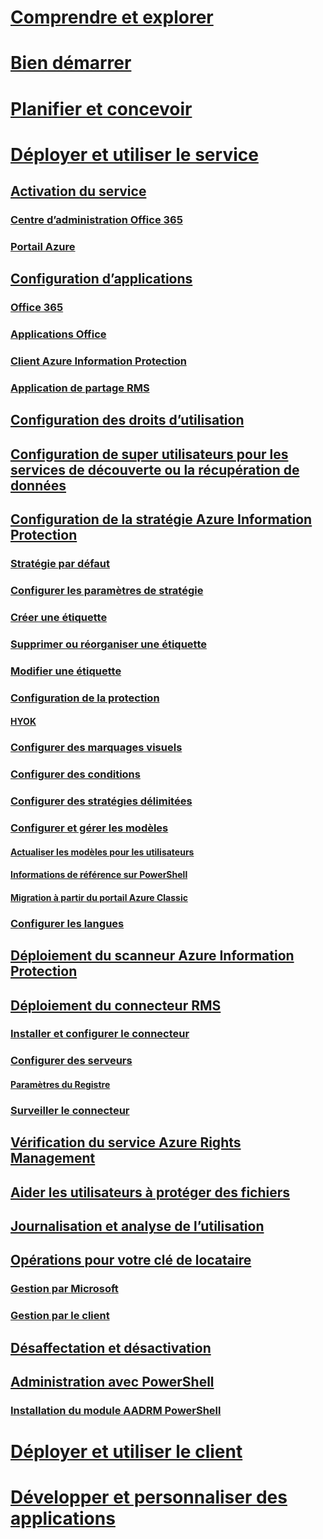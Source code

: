 # [Comprendre et explorer](/information-protection/understand-explore/what-is-information-protection)
# [Bien démarrer](/information-protection/get-started/requirements-azure-rms)
# [Planifier et concevoir](/information-protection/plan-design/deployment-roadmap)
# [Déployer et utiliser le service](activate-service.md)
## [Activation du service](activate-service.md)
### [Centre d’administration Office 365](activate-office365.md)
### [Portail Azure](activate-azure.md)
## [Configuration d’applications](configure-applications.md)
### [Office 365](configure-office365.md)
### [Applications Office](configure-office-apps.md)
### [Client Azure Information Protection](configure-client.md)
### [Application de partage RMS](configure-sharing-app.md)
## [Configuration des droits d’utilisation](configure-usage-rights.md)
## [Configuration de super utilisateurs pour les services de découverte ou la récupération de données](configure-super-users.md)
## [Configuration de la stratégie Azure Information Protection](configure-policy.md)
### [Stratégie par défaut](configure-policy-default.md)
### [Configurer les paramètres de stratégie](configure-policy-settings.md)
### [Créer une étiquette](configure-policy-new-label.md)
### [Supprimer ou réorganiser une étiquette](configure-policy-delete-reorder.md)
### [Modifier une étiquette](configure-policy-change-label.md)
### [Configuration de la protection](configure-policy-protection.md)
#### [HYOK](configure-adrms-restrictions.md)
### [Configurer des marquages visuels](configure-policy-markings.md)
### [Configurer des conditions](configure-policy-classification.md)
### [Configurer des stratégies délimitées](configure-policy-scope.md)
### [Configurer et gérer les modèles](configure-policy-templates.md)
#### [Actualiser les modèles pour les utilisateurs](refresh-templates.md)
#### [Informations de référence sur PowerShell](configure-templates-with-powershell.md)
#### [Migration à partir du portail Azure Classic](migrate-portal.md)
### [Configurer les langues](configure-policy-languages.md)
## [Déploiement du scanneur Azure Information Protection](deploy-aip-scanner.md)
## [Déploiement du connecteur RMS](deploy-rms-connector.md)
### [Installer et configurer le connecteur](install-configure-rms-connector.md)
### [Configurer des serveurs](configure-servers-rms-connector.md)
#### [Paramètres du Registre](rms-connector-registry-settings.md)
### [Surveiller le connecteur](monitor-rms-connector.md)
## [Vérification du service Azure Rights Management](verify.md)
## [Aider les utilisateurs à protéger des fichiers](help-users.md)
## [Journalisation et analyse de l’utilisation](log-analyze-usage.md)
## [Opérations pour votre clé de locataire](operations-tenant-key.md)
### [Gestion par Microsoft](operations-microsoft-managed-tenant-key.md)
### [Gestion par le client](operations-customer-managed-tenant-key.md)
## [Désaffectation et désactivation](decommission-deactivate.md)
## [Administration avec PowerShell](administer-powershell.md)
### [Installation du module AADRM PowerShell](install-powershell.md)
# [Déployer et utiliser le client](/information-protection/rms-client/use-client)
# [Développer et personnaliser des applications](/information-protection/develop/developers-guide)

